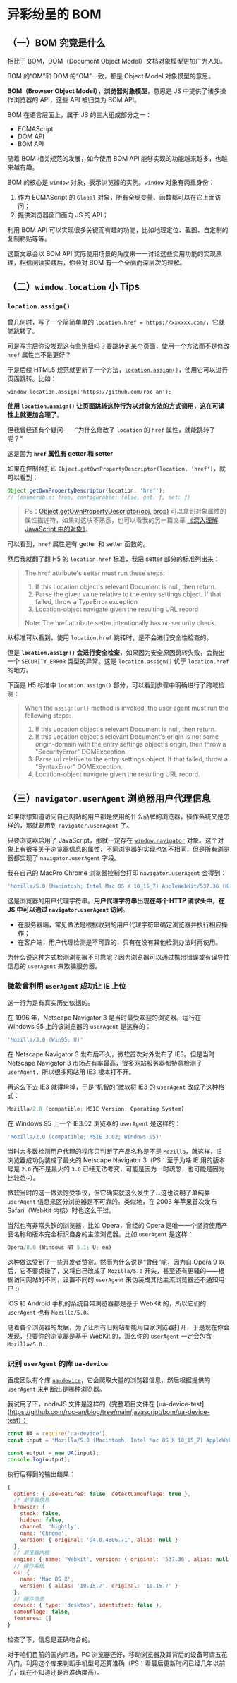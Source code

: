 # 异彩纷呈的 BOM

## （一）BOM 究竟是什么

相比于 BOM，DOM（Document Object Model）文档对象模型更加广为人知。

BOM 的“OM”和 DOM 的“OM”一致，都是 Object Model 对象模型的意思。

**BOM（Browser Object Model），浏览器对象模型**，意思是 JS 中提供了诸多操作浏览器的 API，这些 API 被归类为 BOM API。

BOM 在语言层面上，属于 JS 的三大组成部分之一：

* ECMAScript
* DOM API
* BOM API

随着 BOM 相关规范的发展，如今使用 BOM API 能够实现的功能越来越多，也越来越有趣。

BOM 的核心是 `window` 对象，表示浏览器的实例。`window` 对象有两重身份：

1. 作为 ECMAScript 的 `Global` 对象，所有全局变量、函数都可以在它上面访问；
2. 提供浏览器窗口面向 JS 的 API；

利用 BOM API 可以实现很多关键而有趣的功能，比如地理定位、截图、自定制的复制粘贴等等。

这篇文章会以 BOM API 实际使用场景的角度来一一讨论这些实用功能的实现原理，相信阅读实践后，你会对 BOM 有一个全面而深层次的理解。

## （二）`window.location` 小 Tips

### `location.assign()`

曾几何时，写了一个简简单单的 `location.href = https://xxxxxx.com/`，它就能跳转了。

可是写完后你没发现这有些别扭吗？要跳转到某个页面，使用一个方法而不是修改 `href` 属性岂不是更好？

于是后续 HTML5 规范就更新了一个方法，[`location.assign()`](https://developer.mozilla.org/zh-CN/docs/Web/API/Location/assign)，使用它可以进行页面跳转。比如：

`window.location.assign('https://github.com/roc-an');`

**使用 `location.assign()` 让页面跳转这种行为以对象方法的方式调用，这在可读性上就更加合理了**。

但我曾经还有个疑问——“为什么修改了 `location` 的 `href` 属性，就能跳转了呢？”

这是因为 **`href` 属性有 getter 和 setter**

如果在控制台打印 `Object.getOwnPropertyDescriptor(location, 'href')`，就可以看到：

```js
Object.getOwnPropertyDescriptor(location, 'href');
// {enumerable: true, configurable: false, get: ƒ, set: ƒ}
```

> PS：[Object.getOwnPropertyDescriptor(obj, prop)](https://developer.mozilla.org/zh-CN/docs/Web/JavaScript/Reference/Global_Objects/Object/getOwnPropertyDescriptor) 可以拿到对象属性的属性描述符，如果对这块不熟悉，也可以看我的另一篇文章 [《深入理解 JavaScript 中的对象》](https://github.com/roc-an/blog/issues/6)。

可以看到，`href` 属性是有 getter 和 setter 函数的。

然后我就翻了翻 H5 的 `location.href` 标准，我把 setter 部分的标准列出来：

> The `href` attribute's setter must run these steps:
>
> 1. If this Location object's relevant Document is null, then return.
> 2. Parse the given value relative to the entry settings object. If that failed, throw a TypeError exception
> 3. Location-object navigate given the resulting URL record
>
> Note: The href attribute setter intentionally has no security check.

从标准可以看到，使用 `location.href` 跳转时，是不会进行安全性检查的。

但是 **`location.assign()` 会进行安全检查**，如果因为安全原因跳转失败，会抛出一个 `SECURITY_ERROR` 类型的异常。这是 `location.assign()` 优于 `location.href` 的地方。

下面是 H5 标准中 `location.assign()` 部分，可以看到步骤中明确进行了跨域检测：

> When the `assign(url)` method is invoked, the user agent must run the following steps:
>
> 1. If this Location object's relevant Document is null, then return.
> 2. If this Location object's relevant Document's origin is not same origin-domain with the entry settings object's origin, then throw a "SecurityError" DOMException.
> 3. Parse url relative to the entry settings object. If that failed, throw a "SyntaxError" DOMException.
> 4. Location-object navigate given the resulting URL record.

## （三）`navigator.userAgent` 浏览器用户代理信息

如果你想知道访问自己网站的用户都是使用的什么品牌的浏览器，操作系统又是怎样的，那就要用到 `navigator.userAgent` 了。

只要浏览器启用了 JavaScript，那就一定存在 [`window.navigator`](https://developer.mozilla.org/en-US/docs/Web/API/Navigator) 对象。这个对象上有很多关于浏览器信息的属性，不同浏览器的实现也各不相同，但是所有浏览器都实现了 `navigator.userAgent` 字段。

我在自己的 MacPro Chrome 浏览器控制台打印 `navigator.userAgent` 会得到：

```js
'Mozilla/5.0 (Macintosh; Intel Mac OS X 10_15_7) AppleWebKit/537.36 (KHTML, like Gecko) Chrome/94.0.4606.71 Safari/537.36'
```

这是浏览器的用户代理字符串。**用户代理字符串出现在每个 HTTP 请求头中，在 JS 中可以通过 `navigator.userAgent` 访问**。

* 在服务器端，常见做法是根据收到的用户代理字符串确定浏览器并执行相应操作；
* 在客户端，用户代理检测是不可靠的，只有在没有其他检测办法时再使用。

为什么说这种方式检测浏览器不可靠呢？因为浏览器可以通过携带错误或有误导性信息的 `userAgent` 来欺骗服务器。

### 微软曾利用 `userAgent` 成功让 IE 上位

这一行为是有真实历史依据的。

在 1996 年，Netscape Navigator 3 是当时最受欢迎的浏览器。运行在 Windows 95 上的该浏览器的 `userAgent` 是这样的：

```js
'Mozilla/3.0 (Win95; U)'
```

在 Netscape Navigator 3 发布后不久，微软首次对外发布了 IE3。但是当时 Netscape Navigator 3 市场占有率最高，很多网站服务器都特意检测了 `userAgent`，所以很多网站用 IE3 根本打不开。

再这么下去 IE3 就得垮掉，于是“机智的”微软将 IE3 的 `userAgent` 改成了这种格式：

```js
Mozilla/2.0 (compatible; MSIE Version; Operating System)
```

在 Windows 95 上一个 IE3.02 浏览器的 `userAgent` 是这样的：

```js
'Mozilla/2.0 (compatible; MSIE 3.02; Windows 95)'
```

当时大多数检测用户代理的程序只判断了产品名称是不是 `Mozilla`，就这样，IE 浏览器成功伪装成了最火的 Netscape Navigator 3（PS：至于为啥 IE 用的版本号是 `2.0` 而不是最火的 `3.0` 已经无法考究，可能是因为一时疏忽，也可能是因为比较怂~）。

微软当时的这一做法饱受争议，但它确实就这么发生了...这也说明了单纯靠 `userAgent` 信息来区分浏览器是不可靠的。类似地，在 2003 年苹果首次发布 Safari（WebKit 内核）时也这么干过。

当然也有非常头铁的浏览器，比如 Opera，曾经的 Opera 是唯一一个坚持使用产品名称和版本完全标识自身的主流浏览器。比如 `userAgent` 是这样：

```js
Opera/8.0 (Windows NT 5.1; U; en)
```

这种做法受到了一些开发者赞赏。然而为什么说是“曾经”呢，因为自 Opera 9 以后，它不要贞操了，又将自己改成了 `Mozilla/5.0` 开头，甚至还有更骚的——根据访问网站的不同，设置不同的 `userAgent` 来伪装成其他主流浏览器还不通知用户 :)

IOS 和 Android 手机的系统自带浏览器都是基于 WebKit 的，所以它们的 `userAgent` 也有 `Mozilla/5.0`。

随着各个浏览器的发展，为了让所有旧网站都能用自家浏览器打开，于是现在你会发现，只要你的浏览器是基于 WebKit 的，那么你的 `userAgent` 一定会包含 `Mozilla/5.0`...

### 识别 `userAgent` 的库 `ua-device`

百度团队有个库 [`ua-device`](https://github.com/fex-team/ua-device)，它会爬取大量的浏览器信息，然后根据提供的 `userAgent` 来判断出是哪种浏览器。

我试用了下，nodeJS 文件是这样的（完整项目文件在 [ua-device-test](https://github.com/roc-an/blog/tree/main/javascript/bom/ua-device-test）：

```js
const UA = require('ua-device');
const input = 'Mozilla/5.0 (Macintosh; Intel Mac OS X 10_15_7) AppleWebKit/537.36 (KHTML, like Gecko) Chrome/94.0.4606.71 Safari/537.36'

const output = new UA(input);
console.log(output);
```

执行后得到的输出结果：

```js
{
  options: { useFeatures: false, detectCamouflage: true },
  // 浏览器信息
  browser: {
    stock: false,
    hidden: false,
    channel: 'Nightly',
    name: 'Chrome',
    version: { original: '94.0.4606.71', alias: null }
  },
  // 浏览器内核
  engine: { name: 'Webkit', version: { original: '537.36', alias: null } },
  // 操作系统
  os: {
    name: 'Mac OS X',
    version: { alias: '10.15.7', original: '10.15.7' }
  },
  // 硬件信息
  device: { type: 'desktop', identified: false },
  camouflage: false,
  features: []
}
```

检查了下，信息是正确吻合的。

对于咱们目前的国内市场，PC 浏览器还好，移动浏览器及其背后的设备可谓五花八门，利用这个库来判断手机型号还算准确（PS：看最后更新时间已经几年以前了，现在不知道还是否准确度高）。
